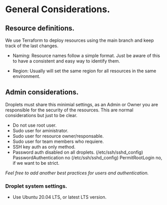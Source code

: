 # General Considerations.

## Resource definitions.

We use Terraform to deploy resources using the main branch and keep track of the last changes.

- Naming: Resource names follow a simple format. Just be aware of this to have a consistent and easy way to identify them.

- Region: Usually will set the same region for all resources in the same environment.

## Admin considerations.

Droplets must share this minimial settings, as an Admin or Owner you are responsible for the security of the resources. This are normal considerations but just to be clear.

- Do not use root user.
- Sudo user for aministrator.
- Sudo user for resource owner/responsable.
- Sudo user for team members who requiere.
- SSH key auth as only method.
- Password auth disabled on all droplets.
  (/etc/ssh/sshd_config) PasswordAuthentication no
  (/etc/ssh/sshd_config) PermitRootLogin no, if we want to be strict.

_Feel free to add another best practices for users and authentication._

### Droplet system settings.

- Use Ubuntu 20.04 LTS, or latest LTS version.
